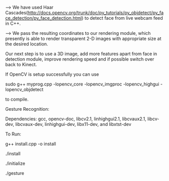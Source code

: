 --> We have used Haar Cascades(http://docs.opencv.org/trunk/doc/py_tutorials/py_objdetect/py_face_detection/py_face_detection.html) to detect face from live webcam feed in C++.

--> We pass the resulting coordinates to our rendering module, which presently is able to render transparent 2-D images with appropriate size at the desired location.

Our next step is to use a 3D image, add more features apart from face in detection module, improve rendering speed and if possible switch over back to Kinect. 

If OpenCV is setup successfully you can use

sudo g++ myprog.cpp -lopencv_core -lopencv_imgproc -lopencv_highgui -lopencv_objdetect

to compile.

Gesture Recognition:

Dependencies:
gcc, opencv-doc, libcv2.1, linhighgui2.1, libcvaux2.1, libcv-dev, libcvaux-dev, linhighgui-dev, libx11-dev, and libxtst-dev

To Run:

g++ install.cpp -o install

./install

./initialize

./gesture


